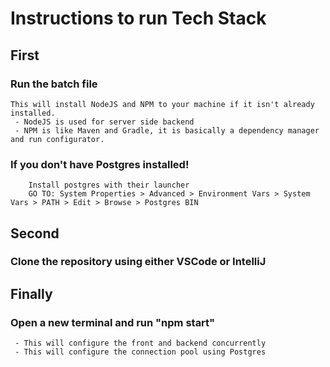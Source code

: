 # Instructions to run Tech Stack

## First
 ### Run the batch file
    This will install NodeJS and NPM to your machine if it isn't already installed.
     - NodeJS is used for server side backend
     - NPM is like Maven and Gradle, it is basically a dependency manager and run configurator.
 ### If you don't have Postgres installed!
        Install postgres with their launcher
        GO TO: System Properties > Advanced > Environment Vars > System Vars > PATH > Edit > Browse > Postgres BIN

## Second
 ### Clone the repository using either VSCode or IntelliJ

## Finally
 ### Open a new terminal and run "npm start"
     - This will configure the front and backend concurrently
     - This will configure the connection pool using Postgres
